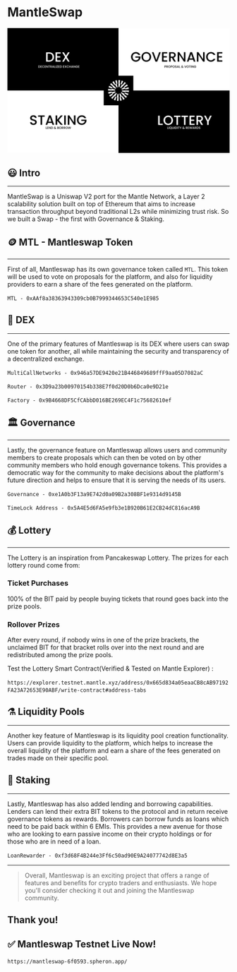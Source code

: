 # MantleSwap

[![Watch the video](./MantleSwap.png)](https://youtu.be/KRTiznI6ZNA)

## 😃 Intro

---

MantleSwap is a Uniswap V2 port for the Mantle Network, a Layer 2 scalability solution built on top of Ethereum that aims to increase transaction throughput beyond traditional L2s while minimizing trust risk. So we built a Swap - the first with Governance & Staking.

## 🪙 MTL - Mantleswap Token

---

First of all, Mantleswap has its own governance token called `MTL`. This token will be used to vote on proposals for the platform, and also for liquidity providers to earn a share of the fees generated on the platform.

`MTL - 0xAAf8a38363943309cb0B7999344653C540e1E985`

## 💱 DEX

---

One of the primary features of Mantleswap is its DEX where users can swap one token for another, all while maintaining the security and transparency of a decentralized exchange.

`MultiCallNetworks - 0x946a57DE9420e21B446849689ffF9aa05D7082aC`

`Router - 0x3D9a23b00970154b338E7f0d20D0b6Dca0e9D21e`

`Factory - 0x9B4668DF5CfCAbbD016BE269EC4F1c75682610ef`

## 🏛️ Governance

---

Lastly, the governance feature on Mantleswap allows users and community members to create proposals which can then be voted on by other community members who hold enough governance tokens. This provides a democratic way for the community to make decisions about the platform's future direction and helps to ensure that it is serving the needs of its users.

`Governance - 0xe1A0b3F13a9E742d0a09B2a308BF1e9314d9145B`

`TimeLock Address - 0x5A4E5d6FA5e9fb3e1B920B61E2CB24dC816acA9B`

## 💰 Lottery

---

The Lottery is an inspiration from Pancakeswap Lottery.
The prizes for each lottery round come from:

### Ticket Purchases

100% of the BIT paid by people buying tickets that round goes back into the prize pools.

### Rollover Prizes

After every round, if nobody wins in one of the prize brackets, the unclaimed BIT for that bracket rolls over into the next round and are redistributed among the prize pools.

Test the Lottery Smart Contract(Verified & Tested on Mantle Explorer) :

`https://explorer.testnet.mantle.xyz/address/0x665d834a05eaaCB8cAB97192FA23A72653E90ABF/write-contract#address-tabs`

## ⚗️ Liquidity Pools

---

Another key feature of Mantleswap is its liquidity pool creation functionality. Users can provide liquidity to the platform, which helps to increase the overall liquidity of the platform and earn a share of the fees generated on trades made on their specific pool.

## 🥞 Staking

---

Lastly, Mantleswap has also added lending and borrowing capabilities. Lenders can lend their extra BIT tokens to the protocol and in return receive governance tokens as rewards. Borrowers can borrow funds as loans which need to be paid back within 6 EMIs. This provides a new avenue for those who are looking to earn passive income on their crypto holdings or for those who are in need of a loan.

`LoanRewarder - 0xf3d68F4B244e3Ff6c50ad90E9A24077742d8E3a5`

---

> Overall, Mantleswap is an exciting project that offers a range of features and benefits for crypto traders and enthusiasts.
> We hope you'll consider checking it out and joining the Mantleswap community.

## Thank you!

## ✅ Mantleswap Testnet Live Now!

`https://mantleswap-6f0593.spheron.app/`
